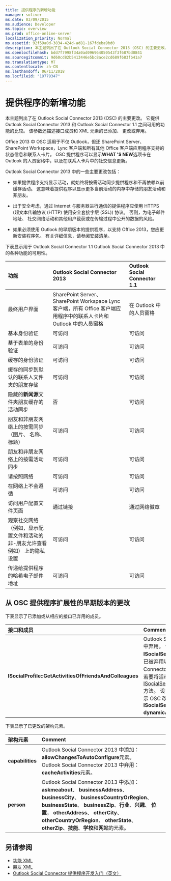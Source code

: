 ```yaml
---
title: 提供程序的新增功能
manager: soliver
ms.date: 03/09/2015
ms.audience: Developer
ms.topic: overview
ms.prod: office-online-server
localization_priority: Normal
ms.assetid: 92f59a0d-3834-424d-ad81-167fdeba9bd0
description: 本主题列出了在 Outlook Social Connector 2013 (OSC) 的主要更改。 它提供 Outlook Social Connector 2013 和 Outlook Social Connector 1.1 之间可用的功能的比较。
ms.openlocfilehash: bdd7f7998f34a0ad096964050543f3f687bd0841
ms.sourcegitcommit: 9d60cd82b5413446e5bc8ace2cd689f683fb41a7
ms.translationtype: MT
ms.contentlocale: zh-CN
ms.lasthandoff: 06/11/2018
ms.locfileid: "19779347"
---
```

# <a name="whats-new-for-providers"></a>提供程序的新增功能

本主题列出了在 Outlook Social Connector 2013 (OSC) 的主要更改。 它提供 Outlook Social Connector 2013 和 Outlook Social Connector 1.1 之间可用的功能的比较。 该参数还描述接口成员和 XML 元素的已添加、 更改或弃用。 
  
Office 2013 中 OSC 适用于不仅 Outlook，但还 SharePoint Server、 SharePoint Workspace，Lync 客户端和所有其他 Office 客户端应用程序支持的状态信息和联系人卡片。 OSC 提供程序可以显示**WHAT 'S NEW**选项卡在 Outlook 的人员窗格中，以及在联系人卡片中的社交信息更新。 
  
Outlook Social Connector 2013 中的一些主要更改包括： 
  
- 如果提供程序支持显示活动，就始终将按需活动同步提供程序和不再依赖以前缓存活动。 这意味着提供程序以显示更多当前活动的内存中存储的朋友活动和非朋友。
    
- 出于安全考虑，通过 Internet 与服务器进行通信的提供程序应使用 HTTPS (超文本传输协议 (HTTP) 使用安全套接字层 (SSL)) 协议。 否则，为电子邮件地址、 社交网络活动和其他用户截获或在传输过程中公开的数据的风险。
    
- 如果必须使用 Outlook 的早期版本的提供程序，以支持 Office 2013，您应更新安装程序包。 有关详细信息，请参阅[安装清单](installation-checklist.md)。 
    
下表显示用于 Outlook Social Connector 1.1 Outlook Social Connector 2013 中的各种功能的可用性。
  
|**功能**|**Outlook Social Connector 2013**|**Outlook Social Connector 1.1**|
|:-----|:-----|:-----|
|最终用户界面  <br/> |SharePoint Server、 SharePoint Workspace Lync 客户端，所有 Office 客户端应用程序中的联系人卡片和 Outlook 中的人员窗格  <br/> |在 Outlook 中的人员窗格  <br/> |
|基本身份验证  <br/> |可访问  <br/> |可访问  <br/> |
|基于表单的身份验证  <br/> |可访问  <br/> |可访问  <br/> |
|缓存的身份验证  <br/> |可访问  <br/> |可访问  <br/> |
|缓存的同步到默认的联系人文件夹的朋友存储  <br/> |可访问  <br/> |可访问  <br/> |
|隐藏的**新闻源**文件夹朋友缓存的活动同步  <br/> |否  <br/> |可访问  <br/> |
|朋友和非朋友网络上的按需同步 （图片、 名称、 标题）  <br/> |可访问  <br/> |可访问  <br/> |
|朋友和非朋友网络上的按需活动同步  <br/> |可访问  <br/> |可访问  <br/> |
|请按照网络  <br/> |可访问  <br/> |可访问  <br/> |
|在网络上不会遵循  <br/> |可访问  <br/> |可访问  <br/> |
|访问用户配置文件页面  <br/> |通过链接  <br/> |通过网络徽章  <br/> |
|观察社交网络 （例如，显示配置文件和活动的非-朋友允许查看例如） 上的隐私设置  <br/> |可访问  <br/> |可访问  <br/> |
|传递给提供程序的哈希电子邮件地址  <br/> |可访问  <br/> |可访问  <br/> |

<a name="OlSocialConnector_Changes"> </a>

## <a name="changes-from-the-previous-version-of-osc-provider-extensibility"></a>从 OSC 提供程序扩展性的早期版本的更改

下表显示了已添加或从相应的接口已弃用的成员。
  
|**接口和成员**|**Comment**|
|:-----|:-----|
|**ISocialProfile::GetActivitiesOfFriendsAndColleagues** <br/> |Outlook Social Connector 2013 中弃用。 请注意**ISocialSession::GetActivities**也已被弃用以来 Outlook Social Connector 1.1。  <br/> 若要将活动源同步，应实现[ISocialSession2::GetActivitiesEx](isocialsession2-getactivitiesex.md)方法。 设置为**true**，这将会进行提示 OSC 改为呼叫**ISocialSession2::GetActivitiesEx** **dynamicActivitiesLookupEx** 。  <br/> |
   
下表显示了已更改的架构元素。
  
|**架构元素**|**Comment**|
|:-----|:-----|
|**capabilities** <br/> |Outlook Social Connector 2013 中添加： **allowChangesToAutoConfigure**元素。  <br/> Outlook Social Connector 2013 中弃用： **cacheActivities**元素。  <br/> |
|**person** <br/> |Outlook Social Connector 2013 中添加： **askmeabout**、 **businessAddress**、 **businessCity**、 **businessCountryOrRegion**、 **businessState**、 **businessZip**、**行业**、**兴趣**、 **位置**， **otherAddress**、 **otherCity**、 **otherCountryOrRegion**、 **otherState**、 **otherZip**、**技能**、**学校**和**网站**的元素。  <br/> |
   
## <a name="see-also"></a>另请参阅

- [功能 XML](xml-for-capabilities.md)
- [朋友 XML](xml-for-friends.md)
- [Outlook Social Connector 提供程序开发入门（英文）](getting-started-with-developing-an-outlook-social-connector-provider.md)

